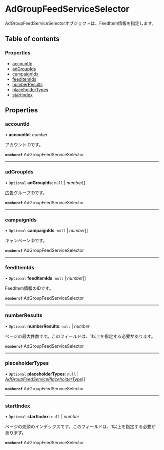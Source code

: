 # AdGroupFeedServiceSelector


<div lang=\"ja\">AdGroupFeedServiceSelectorオブジェクトは、FeedItem情報を指定します。</div> 

## Table of contents

### Properties

- [accountId](adgroupfeedserviceselector.md#accountid)
- [adGroupIds](adgroupfeedserviceselector.md#adgroupids)
- [campaignIds](adgroupfeedserviceselector.md#campaignids)
- [feedItemIds](adgroupfeedserviceselector.md#feeditemids)
- [numberResults](adgroupfeedserviceselector.md#numberresults)
- [placeholderTypes](adgroupfeedserviceselector.md#placeholdertypes)
- [startIndex](adgroupfeedserviceselector.md#startindex)

## Properties

### accountId

• **accountId**: *number*

<div lang=\"ja\">アカウントIDです。</div> 

**`memberof`** AdGroupFeedServiceSelector

___

### adGroupIds

• `Optional` **adGroupIds**: ``null`` \| *number*[]

<div lang=\"ja\">広告グループIDです。</div> 

**`memberof`** AdGroupFeedServiceSelector

___

### campaignIds

• `Optional` **campaignIds**: ``null`` \| *number*[]

<div lang=\"ja\">キャンペーンIDです。</div> 

**`memberof`** AdGroupFeedServiceSelector

___

### feedItemIds

• `Optional` **feedItemIds**: ``null`` \| *number*[]

<div lang=\"ja\">FeedItem情報のIDです。</div> 

**`memberof`** AdGroupFeedServiceSelector

___

### numberResults

• `Optional` **numberResults**: ``null`` \| *number*

<div lang=\"ja\">ページの最大件数です。このフィールドは、1以上を指定する必要があります。</div> 

**`memberof`** AdGroupFeedServiceSelector

___

### placeholderTypes

• `Optional` **placeholderTypes**: ``null`` \| [*AdGroupFeedServicePlaceholderType*](./enums/adgroupfeedserviceplaceholdertype.md)[]

**`memberof`** AdGroupFeedServiceSelector

___

### startIndex

• `Optional` **startIndex**: ``null`` \| *number*

<div lang=\"ja\">ページの先頭のインデックスです。このフィールドは、1以上を指定する必要があります。</div> 

**`memberof`** AdGroupFeedServiceSelector
